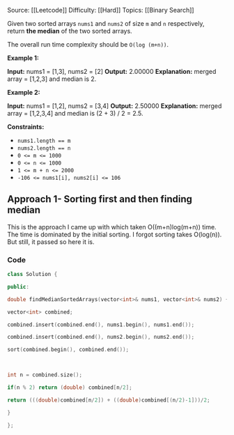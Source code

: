 Source: [[Leetcode]]
Difficulty: [[Hard]]
Topics: [[Binary Search]]

Given two sorted arrays `nums1` and `nums2` of size `m` and `n` respectively, return **the median** of the two sorted arrays.

The overall run time complexity should be `O(log (m+n))`.

**Example 1:**

**Input:** nums1 = [1,3], nums2 = [2]
**Output:** 2.00000
**Explanation:** merged array = [1,2,3] and median is 2.

**Example 2:**

**Input:** nums1 = [1,2], nums2 = [3,4]
**Output:** 2.50000
**Explanation:** merged array = [1,2,3,4] and median is (2 + 3) / 2 = 2.5.

**Constraints:**

- `nums1.length == m`
- `nums2.length == n`
- `0 <= m <= 1000`
- `0 <= n <= 1000`
- `1 <= m + n <= 2000`
- `-106 <= nums1[i], nums2[i] <= 106`

## Approach 1- Sorting first and then finding median 
This is the approach I came up with which taken O((m+n)log(m+n)) time. The time is dominated by the initial sorting. I forgot sorting takes O(log(n)). But still, it passed so here it is. 

### Code 
``` cpp
class Solution {

public:

double findMedianSortedArrays(vector<int>& nums1, vector<int>& nums2) {

vector<int> combined;

combined.insert(combined.end(), nums1.begin(), nums1.end());

combined.insert(combined.end(), nums2.begin(), nums2.end());

sort(combined.begin(), combined.end());

  

int n = combined.size();

if(n % 2) return (double) combined[n/2];

return (((double)combined[n/2]) + ((double)combined[(n/2)-1]))/2;

}

};
```